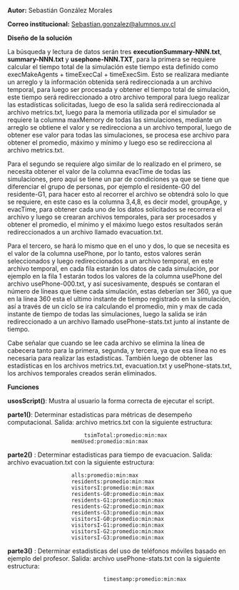 **Autor:** Sebastián González Morales

**Correo institucional:** Sebastian.gonzalez@alumnos.uv.cl

**Diseño de la solución**

La búsqueda y lectura de datos serán tres **executionSummary-NNN.txt**, **summary-NNN.txt** y **usephone-NNN.TXT**, para la primera se requiere calcular el tiempo total de la simulación este tiempo esta definido como execMakeAgents + timeExecCal + timeExecSim. Esto se realizara mediante un arreglo y la información obtenida será redireccionada a un archivo temporal,  para luego ser procesada y obtener el tiempo total de simulación, este tiempo será redireccionado a otro archivo temporal para luego realizar las estadísticas solicitadas, luego de eso la salida será redireccionada al archivo metrics.txt, luego para la memoria utilizada por el simulador se requiere la columna maxMemory de todas las simulaciones, mediante un arreglo se obtiene el valor y se redirecciona a un archivo temporal, luego de obtener ese valor para todas las simulaciones, se procesa ese archivo para obtener el promedio, máximo y mínimo y luego eso se redirecciona al archivo metrics.txt.

Para el segundo se requiere algo similar de lo realizado en el primero, se necesita obtener el valor de la columna evacTime de todas las simulaciones, pero aquí se tiene un par de condiciones ya que se tiene que diferenciar el grupo de personas, por ejemplo el residente-G0 del residente-G1, para hacer esto al recorrer el archivo se obtendrá solo lo que se requiere, en este caso es la columna 3,4,8, es decir model, groupAge, y evacTime, para obtener cada uno de los datos solicitados se recorrera el archivo y luego se crearan archivos temporales, para ser procesados y obtener el promedio, el mínimo y el máximo luego estos resultados serán redireccionados a un archivo llamado evacuation.txt. 

Para el tercero, se hará lo mismo que en el uno y dos, lo que se necesita es el valor de la columna usePhone, por lo tanto, estos valores serán seleccionados y luego redireccionados a un archivo temporal, en este archivo temporal, en cada fila estarán los datos de cada simulación, por ejemplo en la fila 1 estarán todos los valores de la columna usePhone del archivo usePhone-000.txt, y así sucesivamente, después se contaran el número de líneas que tiene cada simulación, estas deberían ser 360, ya que en la línea 360 esta el ultimo instante de tiempo registrado en la simulación, así a través de un ciclo se ira calculando el promedio, min y max de cada instante de tiempo de todas las simulaciones,  luego la salida se irán redireccionado a un archivo llamado usePhone-stats.txt junto al instante de tiempo. 

Cabe señalar que cuando se lee cada archivo se elimina la línea de cabecera tanto para la primera, segunda, y tercera, ya que esa línea no es necesaria para realizar las estadisticas. También luego de obtener las estadísticas en los archivos metrics.txt, evacuation.txt y usePhone-stats.txt, los archivos temporales creados serán eliminados. 

**Funciones**

**usosScript()**: Mustra al usuario la forma correcta de ejecutar el script.

**parte1()**: Determinar estadisticas para métricas de desempeño computacional. 
    	  	Salida: archivo metrics.txt con la siguiente estructura: 
					
					
		    				tsimTotal:promedio:min:max
				  		memUsed:promedio:min:max
									
**parte2()** : Determinar estadisticas para tiempo de evacuacion.
        	 Salida: archivo evacuation.txt con la siguiente estructura: <br>
							
						alls:promedio:min:max 
						residents:promedio:min:max 
						visitorsI:promedio:min:max
						residents-G0:promedio:min:max
						residents-G1:promedio:min:max
    					residents-G2:promedio:min:max
						residents-G3:promedio:min:max
						visitorsI-G0:promedio:min:max
						visitorsI-G1:promedio:min:max
						visitorsI-G2:promedio:min:max
						visitorsI-G3:promedio:min:max
								
**parte3()** : Determinar estadisticas del uso de teléfonos móviles basado en ejemplo del profesor.
           Salida: archivo usePhone-stats.txt con la siguiente estructura: 
					 
        					      timestamp:promedio:min:max



